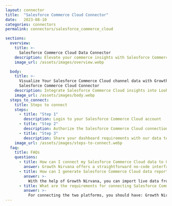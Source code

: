 ```yaml
---
layout: connector
title:  "Salesforce Commerce Cloud Connector"
date:   2023-08-10
categories: connectors
permalink: connectors/salesforce_commerce_cloud

sections:
  overview:
    title: >-
      Salesforce Commerce Cloud Data Connector
    description: Elevate your commerce insights with Salesforce Commerce Cloud integration. Seamlessly merge e-commerce data from Salesforce Commerce Cloud with Looker Studio's analytical capabilities, unlocking insights that drive online sales strategies, customer journeys, and operational excellence.
    image_url: /assets/images/overview.webp

  body:
    title: >-
      Visualize Your Salesforce Commerce Cloud channel data with Growth Nirvana's
      Salesforce Commerce Cloud Connector
    description: Integrate Salesforce Commerce Cloud insights into Looker Studio for comprehensive e-commerce analytics that guide your online retail strategies.
    image_url: /assets/images/body.webp
  steps_to_connect:
    title: Steps to connect
    steps:
      - title: "Step 1"
        description: Login to your Salesforce Commerce Cloud account
      - title: "Step 2"
        description: Authorize the Salesforce Commerce Cloud connection to send data to Growth Nirvana
      - title: "Step 3"
        description: Share your dashboard requirements with our data team. We will build the report for you.
    image_url: /assets/images/steps-to-connect.webp
  faq:
    title: FAQs
    questions:
      - title: How can I connect my Salesforce Commerce Cloud data to Google Data Studio/Looker Studio?
        answer: Growth Nirvana offers a straightforward no-code interface to connect to Salesforce Commerce Cloud data sources.
      - title: How can I generate Salesforce Commerce Cloud data reports in Looker Studio?
        answer: >-
          With the help of Growth Nirvana, you can import live data from Salesforce Commerce Cloud into Looker Studio. These data can be viewed in charts, tables, and dashboards to generate branded reports that can be shared instantly.
      - title: What are the requirements for connecting Salesforce Commerce Cloud and Looker Studio?
        answer: >-
          For connecting the two platforms, you should have: Growth Nirvana Account and Salesforce Commerce Cloud Ads Account
---
```

